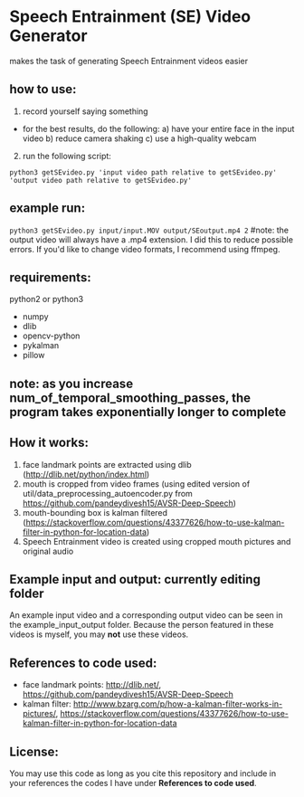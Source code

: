 # Speech Entrainment (SE) Video Generator
makes the task of generating Speech Entrainment videos easier       

## how to use: 
1) record yourself saying something     
- for the best results, do the following:
a) have your entire face in the input video
b) reduce camera shaking
c) use a high-quality webcam
2) run the following script:    
```
python3 getSEvideo.py 'input video path relative to getSEvideo.py' 'output video path relative to getSEvideo.py'
```

## example run:
`python3 getSEvideo.py input/input.MOV output/SEoutput.mp4 2` #note: the output video will always have a .mp4 extension. I did this to reduce possible errors. If you'd like to change video formats, I recommend using ffmpeg.

## requirements:
python2 or python3
- numpy
- dlib
- opencv-python
- pykalman
- pillow

## note: as you increase num_of_temporal_smoothing_passes, the program takes exponentially longer to complete

## How it works:
1) face landmark points are extracted using dlib (http://dlib.net/python/index.html)
2) mouth is cropped from video frames (using edited version of util/data_preprocessing_autoencoder.py from https://github.com/pandeydivesh15/AVSR-Deep-Speech)
3) mouth-bounding box is kalman filtered (https://stackoverflow.com/questions/43377626/how-to-use-kalman-filter-in-python-for-location-data)
4) Speech Entrainment video is created using cropped mouth pictures and original audio

## Example input and output: **currently editing folder**
An example input video and a corresponding output video can be seen in the example_input_output folder. Because the person featured in these videos is myself, you may __not__ use these videos.

## References to code used:
- face landmark points: http://dlib.net/, https://github.com/pandeydivesh15/AVSR-Deep-Speech
- kalman filter: http://www.bzarg.com/p/how-a-kalman-filter-works-in-pictures/, https://stackoverflow.com/questions/43377626/how-to-use-kalman-filter-in-python-for-location-data

## License:
You may use this code as long as you cite this repository and include in your references the codes I have under __References to code used__.
